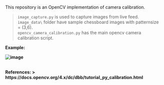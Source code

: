This repository is an OpenCV implementation of camera calibration.

  >  ` image_capture.py ` is used to capture images from live feed. <br>
  >  ` image_data\ ` folder have sample chessboard images with patternsize = (3,6). <br>
  >  ` opencv_camera_calibration.py ` has the main opencv camera calibration script. <br>
<b>
Example:<br>

![image](https://github.com/user-attachments/assets/bc2718be-0803-4d33-a318-a150eaca8f8d)

<br>
References:
  >  https://docs.opencv.org/4.x/dc/dbb/tutorial_py_calibration.html
